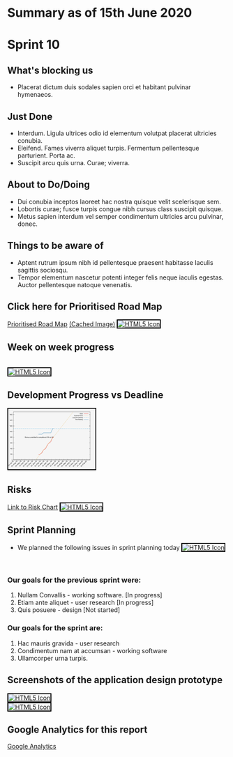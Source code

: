 # Summary as of 15th June 2020 

# Sprint 10

## What's blocking us
* Placerat dictum duis sodales sapien orci et habitant pulvinar hymenaeos.

## Just Done
* Interdum. Ligula ultrices odio id elementum volutpat placerat ultricies conubia.
* Eleifend. Fames viverra aliquet turpis. Fermentum pellentesque parturient. Porta ac.
* Suscipit arcu quis urna. Curae; viverra.

## About to Do/Doing
* Dui conubia inceptos laoreet hac nostra quisque velit scelerisque sem.
* Lobortis curae; fusce turpis congue nibh cursus class suscipit quisque.
* Metus sapien interdum vel semper condimentum ultricies arcu pulvinar, donec.

## Things to be aware of
* Aptent rutrum ipsum nibh id pellentesque praesent habitasse Iaculis sagittis sociosqu.
* Tempor elementum nascetur potenti integer felis neque iaculis egestas. Auctor pellentesque natoque venenatis.


## Click here for Prioritised Road Map
[Prioritised Road Map](https://trello.com/b/p7x9hbPV/prioritised-roadmap)    [\(Cached Image\)](graphs/ASLRoadMap15052019.jpg)
<a href="graphs/ASLRoadMap15052019.jpg"><img src="graphs/ASLRoadMap15052019.jpg" alt="HTML5 Icon" width="200" style="border:2px solid black"></a>
<br>

## Week on week progress
<br>
<a href="graphs/progress15052019.png"><img src="graphs/progress15052019.png" alt="HTML5 Icon" width="200" style="border:2px solid black"></a>
<br>


## Development Progress vs Deadline
<a href="graphs/ReportTemplateBurnup.png"><img src="graphs/ReportTemplateBurnup.png" alt="HTML5 Icon" width="200" style="border:2px solid black"></a>
<br>

## Risks
[Link to Risk Chart](graphs/risk15052019.png)
<a href="graphs/risk15052019.png"><img src="graphs/risk15052019.png" alt="HTML5 Icon" width="200" style="border:2px solid black"></a>
<br>


## Sprint Planning
* We planned the following issues in sprint planning today
<a href="graphs/sprint15052019.png"><img src="graphs/sprint15052019.png" alt="HTML5 Icon" width="200" style="border:2px solid black"></a>
<br>

### Our goals for the previous sprint were:

1. Nullam Convallis - working software.
\[In progress\]
2. Etiam ante aliquet - user research
\[In progress\]
3. Quis posuere - design
\[Not started\]

### Our goals for the sprint are:
1. Hac mauris gravida - user research
2. Condimentum nam at accumsan - working software
3. Ullamcorper urna turpis.

## Screenshots of the application design prototype
<a href="graphs/proto1_15052019.png"><img src="graphs/proto1_15052019.png" alt="HTML5 Icon" width="200" style="border:2px solid black"></a>
<br>
<a href="graphs/proto2_15052019.png"><img src="graphs/proto2_15052019.png" alt="HTML5 Icon" width="200" style="border:2px solid black"></a>
<br>

## Google Analytics for this report
[Google Analytics](graphs/GA15052019.jpg)

